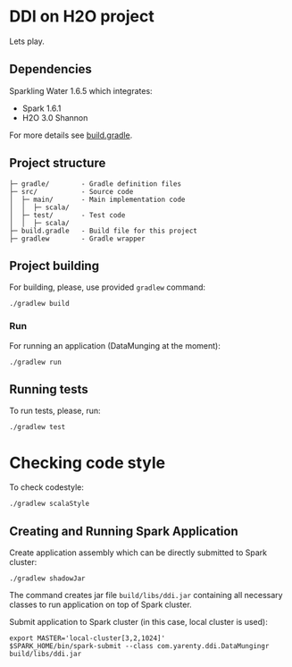 # DDI on H2O project

Lets play.

## Dependencies
Sparkling Water 1.6.5 which integrates:
  - Spark 1.6.1
  - H2O 3.0 Shannon

For more details see [build.gradle](build.gradle).

## Project structure
 
```
├─ gradle/        - Gradle definition files
├─ src/           - Source code
│  ├─ main/       - Main implementation code 
│  │  ├─ scala/
│  ├─ test/       - Test code
│  │  ├─ scala/
├─ build.gradle   - Build file for this project
├─ gradlew        - Gradle wrapper 
```

## Project building

For building, please, use provided `gradlew` command:
```
./gradlew build
```

### Run
For running an application (DataMunging at the moment):
```
./gradlew run
```

## Running tests

To run tests, please, run:
```
./gradlew test
```

# Checking code style

To check codestyle:
```
./gradlew scalaStyle
```

## Creating and Running Spark Application

Create application assembly which can be directly submitted to Spark cluster:
```
./gradlew shadowJar
```
The command creates jar file `build/libs/ddi.jar` containing all necessary classes to run application on top of Spark cluster.

Submit application to Spark cluster (in this case, local cluster is used):
```
export MASTER='local-cluster[3,2,1024]'
$SPARK_HOME/bin/spark-submit --class com.yarenty.ddi.DataMungingr build/libs/ddi.jar
```




